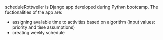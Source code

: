 scheduleRottweiler is Django app developed during Python bootcamp. The fuctionalities of the app are:
- assigning available time to activities based on algorithm (input values: priority and time assumptions)
- creating weekly schedule